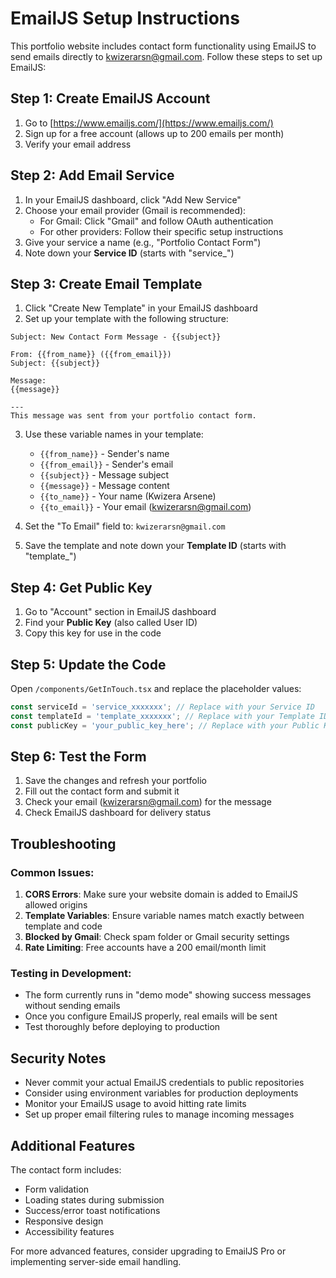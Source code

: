 # EmailJS Setup Instructions

This portfolio website includes contact form functionality using EmailJS to send emails directly to kwizerarsn@gmail.com. Follow these steps to set up EmailJS:

## Step 1: Create EmailJS Account

1. Go to [https://www.emailjs.com/](https://www.emailjs.com/)
2. Sign up for a free account (allows up to 200 emails per month)
3. Verify your email address

## Step 2: Add Email Service

1. In your EmailJS dashboard, click "Add New Service"
2. Choose your email provider (Gmail is recommended):
   - For Gmail: Click "Gmail" and follow OAuth authentication
   - For other providers: Follow their specific setup instructions
3. Give your service a name (e.g., "Portfolio Contact Form")
4. Note down your **Service ID** (starts with "service_")

## Step 3: Create Email Template

1. Click "Create New Template" in your EmailJS dashboard
2. Set up your template with the following structure:

```
Subject: New Contact Form Message - {{subject}}

From: {{from_name}} ({{from_email}})
Subject: {{subject}}

Message:
{{message}}

---
This message was sent from your portfolio contact form.
```

3. Use these variable names in your template:
   - `{{from_name}}` - Sender's name
   - `{{from_email}}` - Sender's email
   - `{{subject}}` - Message subject
   - `{{message}}` - Message content
   - `{{to_name}}` - Your name (Kwizera Arsene)
   - `{{to_email}}` - Your email (kwizerarsn@gmail.com)

4. Set the "To Email" field to: `kwizerarsn@gmail.com`
5. Save the template and note down your **Template ID** (starts with "template_")

## Step 4: Get Public Key

1. Go to "Account" section in EmailJS dashboard
2. Find your **Public Key** (also called User ID)
3. Copy this key for use in the code

## Step 5: Update the Code

Open `/components/GetInTouch.tsx` and replace the placeholder values:

```javascript
const serviceId = 'service_xxxxxxx'; // Replace with your Service ID
const templateId = 'template_xxxxxxx'; // Replace with your Template ID  
const publicKey = 'your_public_key_here'; // Replace with your Public Key
```

## Step 6: Test the Form

1. Save the changes and refresh your portfolio
2. Fill out the contact form and submit it
3. Check your email (kwizerarsn@gmail.com) for the message
4. Check EmailJS dashboard for delivery status

## Troubleshooting

### Common Issues:

1. **CORS Errors**: Make sure your website domain is added to EmailJS allowed origins
2. **Template Variables**: Ensure variable names match exactly between template and code
3. **Blocked by Gmail**: Check spam folder or Gmail security settings
4. **Rate Limiting**: Free accounts have a 200 email/month limit

### Testing in Development:

- The form currently runs in "demo mode" showing success messages without sending emails
- Once you configure EmailJS properly, real emails will be sent
- Test thoroughly before deploying to production

## Security Notes

- Never commit your actual EmailJS credentials to public repositories
- Consider using environment variables for production deployments
- Monitor your EmailJS usage to avoid hitting rate limits
- Set up proper email filtering rules to manage incoming messages

## Additional Features

The contact form includes:
- Form validation
- Loading states during submission
- Success/error toast notifications
- Responsive design
- Accessibility features

For more advanced features, consider upgrading to EmailJS Pro or implementing server-side email handling.
